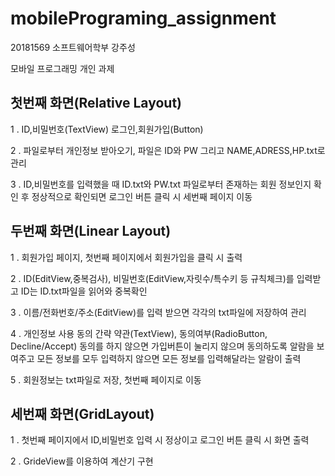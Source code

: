 # mobilePrograming_assignment

20181569 소프트웨어학부 강주성

모바일 프로그래밍 개인 과제

 ## 첫번째 화면(Relative Layout) 
   
   1 . ID,비밀번호(TextView) 로그인,회원가입(Button)
   
   2 . 파일로부터 개인정보 받아오기, 파일은 ID와 PW 그리고 NAME,ADRESS,HP.txt로 관리
   
   3 . ID,비밀번호를 입력했을 때 ID.txt와 PW.txt 파일로부터 존재하는 회원 정보인지 확인 후 정상적으로 확인되면 로그인 버튼 클릭 시 세번째 페이지 이동
   

 ## 두번째 화면(Linear Layout)
 
   1 . 회원가입 페이지, 첫번째 페이지에서 회원가입을 클릭 시 출력
   
   2 . ID(EditView,중복검사), 비밀번호(EditView,자릿수/특수키 등 규칙체크)를 입력받고 ID는 ID.txt파일을 읽어와 중복확인
   
   3 . 이름/전화번호/주소(EditView)를 입력 받으면 각각의 txt파일에 저장하여 관리
   
   4 . 개인정보 사용 동의 간략 약관(TextView), 동의여부(RadioButton, Decline/Accept) 동의를 하지 않으면 가입버튼이 눌리지 않으며 동의하도록 알람을 보여주고 모든 정보를 모두 입력하지 않으면 모든 정보를 입력해달라는 알람이 출력
   
   5 . 회원정보는 txt파일로 저장, 첫번째 페이지로 이동

 ## 세번째 화면(GridLayout)
 
   1 . 첫번째 페이지에서 ID,비밀번호 입력 시 정상이고 로그인 버튼 클릭 시 화면 출력
   
   2 . GrideView를 이용하여 계산기 구현 

